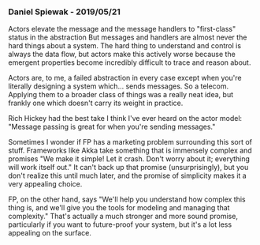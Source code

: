 ### Daniel Spiewak - 2019/05/21

Actors elevate the message and the message handlers to "first-class" status in the abstraction
But messages and handlers are almost never the hard things about a system.
The hard thing to understand and control is always the data flow, but actors make this actively
worse because the emergent properties become incredibly difficult to trace and reason about.

Actors are, to me, a failed abstraction in every case except when you're literally
designing a system which… sends messages. So a telecom. Applying them to a broader class
of things was a really neat idea, but frankly one which doesn't carry its weight in practice.

Rich Hickey had the best take I think I've ever heard on the actor model:
"Message passing is great for when you're sending messages."

Sometimes I wonder if FP has a marketing problem surrounding this sort of stuff.
Frameworks like Akka take something that is immensely complex and promises
"We make it simple! Let it crash. Don't worry about it; everything will work itself out."
It can't back up that promise (unsurprisingly), but you don't realize this until much later,
and the promise of simplicity makes it a very appealing choice.

FP, on the other hand, says "We'll help you understand how complex this thing is, and we'll
give you the tools for modeling and managing that complexity." That's actually a much stronger
and more sound promise, particularly if you want to future-proof your system, but it's a lot
less appealing on the surface.